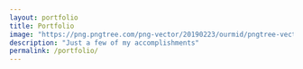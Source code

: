 ```yaml
---
layout: portfolio
title: Portfolio
image: "https://png.pngtree.com/png-vector/20190223/ourmid/pngtree-vector-portfolio-icon-png-image_695874.jpg"
description: "Just a few of my accomplishments"
permalink: /portfolio/
---
```

